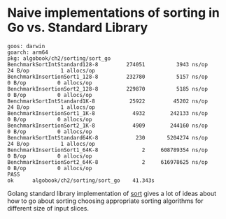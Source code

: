 # Naive implementations of sorting in Go vs. Standard Library

```
goos: darwin
goarch: arm64
pkg: algobook/ch2/sorting/sort_go
BenchmarkSortIntStandard128-8   	  274051	      3943 ns/op	      24 B/op	       1 allocs/op
BenchmarkInsertionSort1_128-8   	  232780	      5157 ns/op	       0 B/op	       0 allocs/op
BenchmarkInsertionSort2_128-8   	  229870	      5185 ns/op	       0 B/op	       0 allocs/op
BenchmarkSortIntStandard1K-8    	   25922	     45202 ns/op	      24 B/op	       1 allocs/op
BenchmarkInsertionSort1_1K-8    	    4932	    242133 ns/op	       0 B/op	       0 allocs/op
BenchmarkInsertionSort2_1K-8    	    4909	    244160 ns/op	       0 B/op	       0 allocs/op
BenchmarkSortIntStandard64K-8   	     230	   5204274 ns/op	      24 B/op	       1 allocs/op
BenchmarkInsertionSort1_64K-8   	       2	 608789354 ns/op	       0 B/op	       0 allocs/op
BenchmarkInsertionSort2_64K-8   	       2	 616978625 ns/op	       0 B/op	       0 allocs/op
PASS
ok  	algobook/ch2/sorting/sort_go	41.343s
```

Golang standard library implementation of [sort](https://cs.opensource.google/go/go/+/refs/tags/go1.17:src/sort/sort.go;drc=refs%2Ftags%2Fgo1.17;bpv=1;bpt=1;l=196?gsn=quickSort&gs=kythe%3A%2F%2Fgolang.org%3Flang%3Dgo%3Fpath%3Dsort%23func%2520quickSort) gives a lot of ideas about how to go about sorting choosing appropriate sorting algorithms for different size of input slices.
